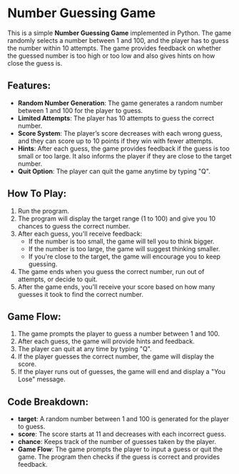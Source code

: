 # Number Guessing Game

This is a simple **Number Guessing Game** implemented in Python. The game randomly selects a number between 1 and 100, and the player has to guess the number within 10 attempts. The game provides feedback on whether the guessed number is too high or too low and also gives hints on how close the guess is.

## Features:
- **Random Number Generation**: The game generates a random number between 1 and 100 for the player to guess.
- **Limited Attempts**: The player has 10 attempts to guess the correct number.
- **Score System**: The player’s score decreases with each wrong guess, and they can score up to 10 points if they win with fewer attempts.
- **Hints**: After each guess, the game provides feedback if the guess is too small or too large. It also informs the player if they are close to the target number.
- **Quit Option**: The player can quit the game anytime by typing "Q".

## How To Play:
1. Run the program.
2. The program will display the target range (1 to 100) and give you 10 chances to guess the correct number.
3. After each guess, you'll receive feedback:
   - If the number is too small, the game will tell you to think bigger.
   - If the number is too large, the game will suggest thinking smaller.
   - If you're close to the target, the game will encourage you to keep guessing.
4. The game ends when you guess the correct number, run out of attempts, or decide to quit.
5. After the game ends, you'll receive your score based on how many guesses it took to find the correct number.

## Game Flow:
1. The game prompts the player to guess a number between 1 and 100.
2. After each guess, the game will provide hints and feedback.
3. The player can quit at any time by typing "Q".
4. If the player guesses the correct number, the game will display the score.
5. If the player runs out of guesses, the game will end and display a "You Lose" message.

## Code Breakdown:
- **target**: A random number between 1 and 100 is generated for the player to guess.
- **score**: The score starts at 11 and decreases with each incorrect guess.
- **chance**: Keeps track of the number of guesses taken by the player.
- **Game Flow**: The game prompts the player to input a guess or quit the game. The program then checks if the guess is correct and provides feedback.
